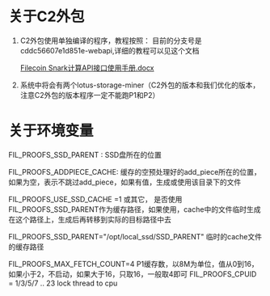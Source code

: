 

# 关于C2外包 
1. C2外包使用单独编译的程序，教程按照：
  目前的分支号是cddc56607e1d851e-webapi,详细的教程可以见这个文档 

    [Filecoin Snark计算API接口使用手册.docx](https://kdocs.cn/l/sygDgqBm7?f=111)
2. 系统中将会有两个lotus-storage-miner（C2外包的版本和我们优化的版本，注意C2外包的版本程序一定不能跑P1和P2）


# 关于环境变量

FIL_PROOFS_SSD_PARENT : SSD盘所在的位置

FIL_PROOFS_ADDPIECE_CACHE: 缓存的空预处理好的add_piece所在的位置，如果为空，表示不跳过add_piece，如果有值，生成或使用该目录下的文件

FIL_PROOFS_USE_SSD_CACHE =1 或其它， 是否使用FIL_PROOFS_SSD_PARENT作为缓存路径，如果使用，cache中的文件临时生成在这个路径上，生成后再转移到实际的目标路径中去

FIL_PROOFS_SSD_PARENT="/opt/local_ssd/SSD_PARENT" 临时的cache文件的缓存路径

FIL_PROOFS_MAX_FETCH_COUNT=4 P1缓存数，以8M为单位，值从0到16，如果小于2，不启动，如果大于16，只取16，一般取4即可
FIL_PROOFS_CPUID = 1/3/5/7 .. 23  lock thread to cpu

